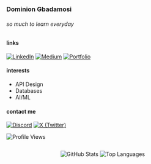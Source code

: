 <div align="left">

### Dominion Gbadamosi  
###### so much to learn everyday  

#### links  
[![LinkedIn](https://img.shields.io/badge/LinkedIn-0A66C2?style=flat-rounded&logo=linkedin&logoColor=white)](https://www.linkedin.com/dominion-gbadamosi)
[![Medium](https://img.shields.io/badge/Medium-000000?style=flat-rounded&logo=medium&logoColor=white)](https://medium.com/@dngi267)
[![Portfolio](https://img.shields.io/badge/Portfolio-FF4088?style=flat-rounded&logo=vercel&logoColor=white)](https://dominion-gbadamosi.xyz)

#### interests  
- API Design  
- Databases  
- AI/ML  

#### contact me  
[![Discord](https://img.shields.io/badge/Discord-5865F2?style=flat-rounded&logo=discord&logoColor=white)](https://discord.com/users/267dngi)
[![X (Twitter)](https://img.shields.io/badge/Twitter/X-000000?style=flat-rounded&logo=x&logoColor=white)](https://www.x.com/_dngi)
  
![Profile Views](https://komarev.com/ghpvc/?username=kiing-dom&color=000000&style=flat-rounded)

<div style="display: flex; justify-content: center; gap: 10px; flex-wrap: wrap;">
  
![GitHub Stats](https://github-readme-stats.vercel.app/api?username=kiing-dom&show_icons=true&locale=en&theme=rose&hide_title=true&card_width=300)
![Top Languages](https://github-readme-stats.vercel.app/api/top-langs/?username=kiing-dom&layout=compact&hide_border=true&langs_count=6&show_icons=true&hide=Jupyter%20Notebook,HTML,CSS&theme=rose&card_width=300)

</div>

</div>
